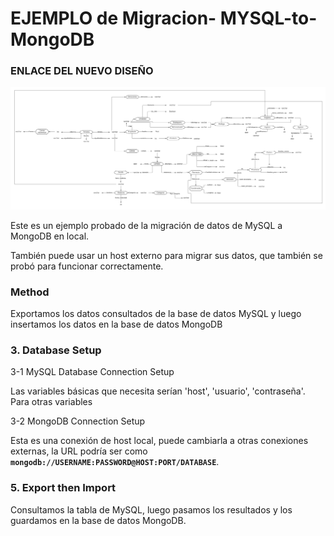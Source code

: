# EJEMPLO de Migracion- MYSQL-to-MongoDB

### ENLACE DEL NUEVO DISEÑO
![Imgur](KKK.png)


Este es un ejemplo probado de la migración de datos de MySQL a MongoDB en local.

También puede usar un host externo para migrar sus datos, que también se probó para funcionar correctamente.

### Method
Exportamos los datos consultados de la base de datos MySQL y luego insertamos los datos en la base de datos MongoDB

### 3. Database Setup

3-1 MySQL Database Connection Setup

Las variables básicas que necesita serían 'host', 'usuario', 'contraseña'. Para otras variables



3-2 MongoDB Connection Setup

Esta es una conexión de host local, puede cambiarla a otras conexiones externas, la URL podría ser como **`mongodb://USERNAME:PASSWORD@HOST:PORT/DATABASE`**.



### 5. Export then Import

Consultamos la tabla de MySQL, luego pasamos los resultados y los guardamos en la base de datos MongoDB.

